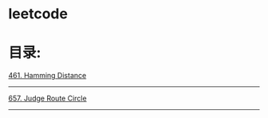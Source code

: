 # leetcode
# 目录:
[461. Hamming Distance ](./Hamming.md)

---

[657. Judge Route Circle ](./JudgeRouteCircle.md)

---